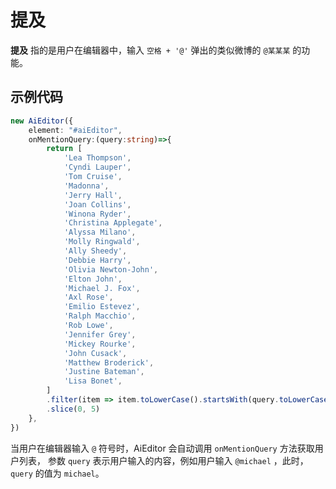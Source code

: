 # 提及

**提及** 指的是用户在编辑器中，输入 `空格 + '@'` 弹出的类似微博的 `@某某某` 的功能。

## 示例代码

```typescript
new AiEditor({
    element: "#aiEditor",
    onMentionQuery:(query:string)=>{
        return [
            'Lea Thompson',
            'Cyndi Lauper',
            'Tom Cruise',
            'Madonna',
            'Jerry Hall',
            'Joan Collins',
            'Winona Ryder',
            'Christina Applegate',
            'Alyssa Milano',
            'Molly Ringwald',
            'Ally Sheedy',
            'Debbie Harry',
            'Olivia Newton-John',
            'Elton John',
            'Michael J. Fox',
            'Axl Rose',
            'Emilio Estevez',
            'Ralph Macchio',
            'Rob Lowe',
            'Jennifer Grey',
            'Mickey Rourke',
            'John Cusack',
            'Matthew Broderick',
            'Justine Bateman',
            'Lisa Bonet',
        ]
        .filter(item => item.toLowerCase().startsWith(query.toLowerCase()))
        .slice(0, 5)
    },
})
```

当用户在编辑器输入 `@` 符号时，AiEditor 会自动调用 `onMentionQuery` 方法获取用户列表，
参数 `query` 表示用户输入的内容，例如用户输入 `@michael` ，此时，`query` 的值为 `michael`。
